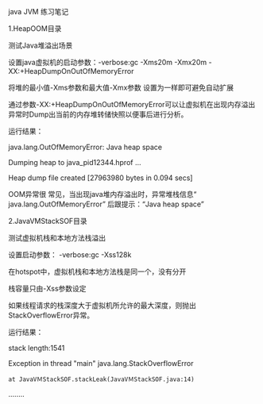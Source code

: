java JVM 练习笔记

1.HeapOOM目录

测试Java堆溢出场景

设置java虚拟机的启动参数：-verbose:gc -Xms20m -Xmx20m -XX:+HeapDumpOnOutOfMemoryError

将堆的最小值-Xms参数和最大值-Xmx参数 设置为一样即可避免自动扩展

 通过参数-XX:+HeapDumpOnOutOfMemoryError可以让虚拟机在出现内存溢出异常时Dump出当前的内存堆转储快照以便事后进行分析。
 
 运行结果：
 
 java.lang.OutOfMemoryError: Java heap space
 
Dumping heap to java_pid12344.hprof ...

Heap dump file created [27963980 bytes in 0.094 secs]

OOM异常很 常见，当出现java堆内存溢出时，异常堆栈信息“ java.lang.OutOfMemoryError” 后跟提示：“Java heap space”


2.JavaVMStackSOF目录

测试虚拟机栈和本地方法栈溢出

设置启动参数： -verbose:gc -Xss128k

在hotspot中，虚拟机栈和本地方法栈是同一个，没有分开

栈容量只由-Xss参数设定

如果线程请求的栈深度大于虚拟机所允许的最大深度，则抛出StackOverflowError异常。

运行结果：

stack length:1541

Exception in thread "main" java.lang.StackOverflowError

	at JavaVＭStackSOF.stackLeak(JavaVＭStackSOF.java:14)
	
 ........
